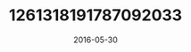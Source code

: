 ---
title: "1261318191787092033"
cover: "2016-05-30 14.01.07 1261318191787092033_46248401"
photo: "2016-05-30 14.01.07 1261318191787092033_46248401"
date: "2016-05-30"
type: "photo"
---